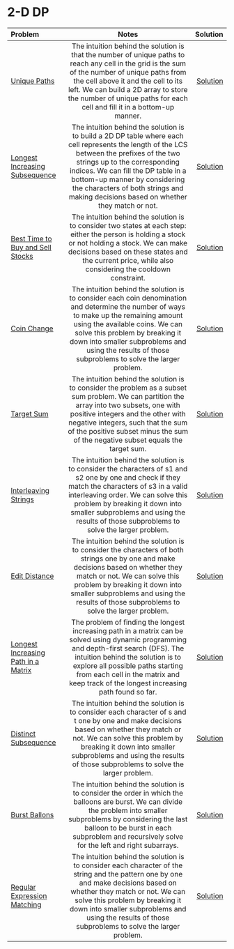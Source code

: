 # 2-D DP
| Problem | Notes | Solution |
|:-------------|:--------------:|-------------:|
| [Unique Paths](https://leetcode.com/problems/unique-paths/) | The intuition behind the solution is that the number of unique paths to reach any cell in the grid is the sum of the number of unique paths from the cell above it and the cell to its left. We can build a 2D array to store the number of unique paths for each cell and fill it in a bottom-up manner. | [Solution](https://github.com/sharmahr/DSA/blob/main/Top-150/2-D-DP/01-unique-paths.md) |
| [Longest Increasing Subsequence](https://leetcode.com/problems/longest-common-subsequence/description/) | The intuition behind the solution is to build a 2D DP table where each cell represents the length of the LCS between the prefixes of the two strings up to the corresponding indices. We can fill the DP table in a bottom-up manner by considering the characters of both strings and making decisions based on whether they match or not. | [Solution](https://github.com/sharmahr/DSA/blob/main/Top-150/2-D-DP/02-longest-common-subsequence.md) |
| [Best Time to Buy and Sell Stocks](https://leetcode.com/problems/best-time-to-buy-and-sell-stock-with-cooldown/description/) | The intuition behind the solution is to consider two states at each step: either the person is holding a stock or not holding a stock. We can make decisions based on these states and the current price, while also considering the cooldown constraint. | [Solution](https://github.com/sharmahr/DSA/blob/main/Top-150/2-D-DP/03-best-time-to-buy-sell-stocks-with-cooldown.md) |
| [Coin Change](https://leetcode.com/problems/coin-change-ii/description/) | The intuition behind the solution is to consider each coin denomination and determine the number of ways to make up the remaining amount using the available coins. We can solve this problem by breaking it down into smaller subproblems and using the results of those subproblems to solve the larger problem. | [Solution](https://github.com/sharmahr/DSA/blob/main/Top-150/2-D-DP/04-coin-change-2.md) |
| [Target Sum](https://leetcode.com/problems/target-sum/description/) | The intuition behind the solution is to consider the problem as a subset sum problem. We can partition the array into two subsets, one with positive integers and the other with negative integers, such that the sum of the positive subset minus the sum of the negative subset equals the target sum. | [Solution](https://github.com/sharmahr/DSA/blob/main/Top-150/2-D-DP/05-target-sum.md) |
| [Interleaving Strings](https://leetcode.com/problems/interleaving-string/description/) | The intuition behind the solution is to consider the characters of s1 and s2 one by one and check if they match the characters of s3 in a valid interleaving order. We can solve this problem by breaking it down into smaller subproblems and using the results of those subproblems to solve the larger problem. | [Solution](https://github.com/sharmahr/DSA/blob/main/Top-150/2-D-DP/06-interleaving-strings.md) |
| [Edit Distance](https://leetcode.com/problems/edit-distance/description/) | The intuition behind the solution is to consider the characters of both strings one by one and make decisions based on whether they match or not. We can solve this problem by breaking it down into smaller subproblems and using the results of those subproblems to solve the larger problem. | [Solution](https://github.com/sharmahr/DSA/blob/main/Top-150/2-D-DP/07-edit-distance.md) |
| [Longest Increasing Path in a Matrix](https://leetcode.com/problems/longest-increasing-path-in-a-matrix/description/) | The problem of finding the longest increasing path in a matrix can be solved using dynamic programming and depth-first search (DFS). The intuition behind the solution is to explore all possible paths starting from each cell in the matrix and keep track of the longest increasing path found so far. | [Solution](https://github.com/sharmahr/DSA/blob/main/Top-150/2-D-DP/08-longest-increasing-path-in-a-matrix.md) |
| [Distinct Subsequence](https://leetcode.com/problems/distinct-subsequences/description/) | The intuition behind the solution is to consider each character of s and t one by one and make decisions based on whether they match or not. We can solve this problem by breaking it down into smaller subproblems and using the results of those subproblems to solve the larger problem. | [Solution](https://github.com/sharmahr/DSA/blob/main/Top-150/2-D-DP/09-distinct-subsequences.md) |
| [Burst Ballons](https://leetcode.com/problems/burst-balloons/) | The intuition behind the solution is to consider the order in which the balloons are burst. We can divide the problem into smaller subproblems by considering the last balloon to be burst in each subproblem and recursively solve for the left and right subarrays. | [Solution](https://github.com/sharmahr/DSA/blob/main/Top-150/2-D-DP/10-burst-ballons.md) |
| [Regular Expression Matching](https://leetcode.com/problems/regular-expression-matching/description/) | The intuition behind the solution is to consider each character of the string and the pattern one by one and make decisions based on whether they match or not. We can solve this problem by breaking it down into smaller subproblems and using the results of those subproblems to solve the larger problem. | [Solution](https://github.com/sharmahr/DSA/blob/main/Top-150/2-D-DP/11-regular-expression-matching.md) |